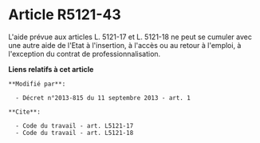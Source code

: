 # Article R5121-43

L'aide prévue aux articles L. 5121-17 et L. 5121-18 ne peut se cumuler avec une autre aide de l'Etat à l'insertion, à l'accès
ou au retour à l'emploi, à l'exception du contrat de professionnalisation.

**Liens relatifs à cet article**

	**Modifié par**:

	  - Décret n°2013-815 du 11 septembre 2013 - art. 1

	**Cite**:

	  - Code du travail - art. L5121-17
	  - Code du travail - art. L5121-18

